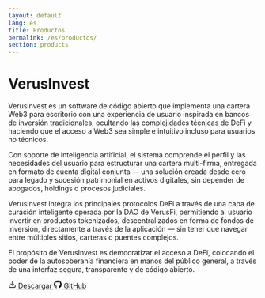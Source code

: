 ```yaml
---
layout: default
lang: es
title: Productos
permalink: /es/productos/
section: products
---
```


# VerusInvest

VerusInvest es un software de código abierto que implementa una cartera Web3 para escritorio con una experiencia de usuario inspirada en bancos de inversión tradicionales, ocultando las complejidades técnicas de DeFi y haciendo que el acceso a Web3 sea simple e intuitivo incluso para usuarios no técnicos.

Con soporte de inteligencia artificial, el sistema comprende el perfil y las necesidades del usuario para estructurar una cartera multi-firma, entregada en formato de cuenta digital conjunta — una solución creada desde cero para legado y sucesión patrimonial en activos digitales, sin depender de abogados, holdings o procesos judiciales.

VerusInvest integra los principales protocolos DeFi a través de una capa de curación inteligente operada por la DAO de VerusFi, permitiendo al usuario invertir en productos tokenizados, descentralizados en forma de fondos de inversión, directamente a través de la aplicación — sin tener que navegar entre múltiples sitios, carteras o puentes complejos.

El propósito de VerusInvest es democratizar el acceso a DeFi, colocando el poder de la autosoberanía financiera en manos del público general, a través de una interfaz segura, transparente y de código abierto.

<div class="product-links">
    <a href="https://github.com/verusfi/verusinvest/releases" class="product-link">
        <svg width="16" height="16" viewBox="0 0 24 24" fill="none" stroke="currentColor" stroke-width="2">
            <path d="M21 15v4a2 2 0 0 1-2 2H5a2 2 0 0 1-2-2v-4"></path>
            <polyline points="7 10 12 15 17 10"></polyline>
            <line x1="12" y1="15" x2="12" y2="3"></line>
        </svg>
        Descargar
    </a>
    <a href="https://github.com/verusfi/verusinvest" class="product-link">
        <svg width="16" height="16" viewBox="0 0 24 24" fill="currentColor">
            <path d="M12 0C5.37 0 0 5.37 0 12c0 5.31 3.435 9.795 8.205 11.385.6.105.825-.255.825-.57 0-.285-.015-1.23-.015-2.235-3.015.555-3.795-.735-4.035-1.41-.135-.345-.72-1.41-1.23-1.695-.42-.225-1.02-.78-.015-.795.945-.015 1.62.87 1.845 1.23 1.08 1.815 2.805 1.305 3.495.99.105-.78.42-1.305.765-1.605-2.67-.3-5.46-1.335-5.46-5.925 0-1.305.465-2.385 1.23-3.225-.12-.3-.54-1.53.12-3.18 0 0 1.005-.315 3.3 1.23.96-.27 1.98-.405 3-.405s2.04.135 3 .405c2.295-1.56 3.3-1.23 3.3-1.23.66 1.65.24 2.88.12 3.18.765.84 1.23 1.905 1.23 3.225 0 4.605-2.805 5.625-5.475 5.925.435.375.81 1.095.81 2.22 0 1.605-.015 2.895-.015 3.3 0 .315.225.69.825.57A12.02 12.02 0 0024 12c0-6.63-5.37-12-12-12z"/>
        </svg>
        GitHub
    </a>
</div>
